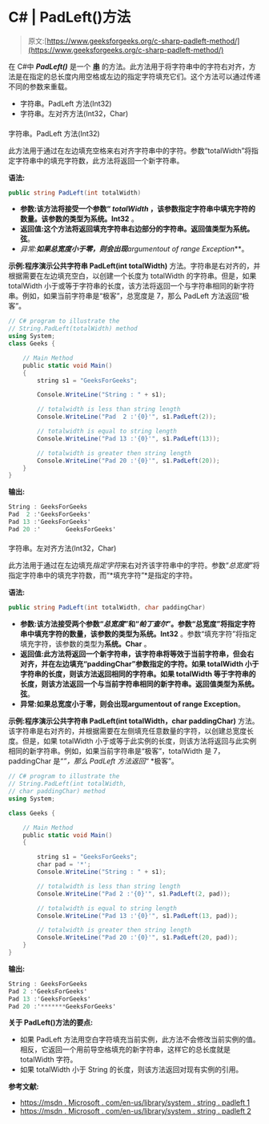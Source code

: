 # C# | PadLeft()方法

> 原文:[https://www.geeksforgeeks.org/c-sharp-padleft-method/](https://www.geeksforgeeks.org/c-sharp-padleft-method/)

在 C#中 ***PadLeft()*** 是一个 **[串](https://www.geeksforgeeks.org/c-string/)** 的方法。此方法用于将字符串中的字符右对齐，方法是在指定的总长度内用空格或左边的指定字符填充它们。这个方法可以通过传递不同的参数来重载。

*   字符串。PadLeft 方法(Int32)
*   字符串。左对齐方法(Int32，Char)

#### 

字符串。PadLeft 方法(Int32)

此方法用于通过在左边填充空格来右对齐字符串中的字符。参数“totalWidth”将指定字符串中的填充字符数，此方法将返回一个新字符串。

**语法:**

```cs
public string PadLeft(int totalWidth)
```

*   **参数:**该方法将接受一个参数“ *totalWidth* ，该参数指定字符串中填充字符的数量。该参数的类型为**系统。Int32** 。
*   **返回值:**这个方法将返回填充字符串右边部分的字符串。返回值类型为**系统。弦**。
*   **异常:**如果总宽度小于零，则会出现***argumentout of range Exception***。

**示例:**程序演示**公共字符串 PadLeft(int totalWidth)** 方法。字符串是右对齐的，并根据需要在左边填充空白，以创建一个长度为 totalWidth 的字符串。但是，如果 totalWidth 小于或等于字符串的长度，该方法将返回一个与字符串相同的新字符串。例如，如果当前字符串是“极客”，总宽度是 7，那么 PadLeft 方法返回“极客”。

```cs
// C# program to illustrate the
// String.PadLeft(totalWidth) method
using System;
class Geeks {

    // Main Method
    public static void Main()
    {
        string s1 = "GeeksForGeeks";

        Console.WriteLine("String : " + s1);

        // totalwidth is less than string length
        Console.WriteLine("Pad  2 :'{0}'", s1.PadLeft(2));

        // totalwidth is equal to string length
        Console.WriteLine("Pad 13 :'{0}'", s1.PadLeft(13));

        // totalwidth is greater then string length
        Console.WriteLine("Pad 20 :'{0}'", s1.PadLeft(20));
    }
}
```

**输出:**

```cs
String : GeeksForGeeks
Pad  2 :'GeeksForGeeks'
Pad 13 :'GeeksForGeeks'
Pad 20 :'       GeeksForGeeks'

```

#### 

字符串。左对齐方法(Int32，Char)

此方法用于通过在左边填充*指定字符*来右对齐该字符串中的字符。参数“*总宽度*”将指定字符串中的填充字符数，而“*填充字符”*是指定的字符。

**语法:**

```cs
public string PadLeft(int totalWidth, char paddingChar)

```

*   **参数:**该方法接受两个参数“*总宽度*”和“*帕丁查尔*”。参数“总宽度”将指定字符串中填充字符的数量，该参数的类型为**系统。Int32** 。参数“填充字符”将指定填充字符，该参数的类型为**系统。Char** 。
*   **返回值:**此方法将返回一个新字符串，该字符串将等效于当前字符串，但会右对齐，并在左边填充“paddingChar”参数指定的字符。如果 totalWidth 小于字符串的长度，则该方法返回相同的字符串。如果 totalWidth 等于字符串的长度，则该方法返回一个与当前字符串相同的新字符串。返回值类型为**系统。弦**。
*   **异常:**如果总宽度小于零，则会出现**argumentout of range Exception**。

**示例:**程序演示**公共字符串 PadLeft(int totalWidth，char paddingChar)** 方法。该字符串是右对齐的，并根据需要在左侧填充任意数量的字符，以创建总宽度长度。但是，如果 totalWidth 小于或等于此实例的长度，则该方法将返回与此实例相同的新字符串。例如，如果当前字符串是“极客”，totalWidth 是 7，paddingChar 是“*”，那么 PadLeft 方法返回“* *极客”。

```cs
// C# program to illustrate the
// String.PadLeft(int totalWidth, 
// char paddingChar) method
using System;

class Geeks {

    // Main Method
    public static void Main()
    {

        string s1 = "GeeksForGeeks";
        char pad = '*';
        Console.WriteLine("String : " + s1);

        // totalwidth is less than string length
        Console.WriteLine("Pad 2 :'{0}'", s1.PadLeft(2, pad));

        // totalwidth is equal to string length
        Console.WriteLine("Pad 13 :'{0}'", s1.PadLeft(13, pad));

        // totalwidth is greater then string length
        Console.WriteLine("Pad 20 :'{0}'", s1.PadLeft(20, pad));
    }
}
```

**输出:**

```cs
String : GeeksForGeeks
Pad 2 :'GeeksForGeeks'
Pad 13 :'GeeksForGeeks'
Pad 20 :'*******GeeksForGeeks'

```

**关于 PadLeft()方法的要点:**

*   如果 PadLeft 方法用空白字符填充当前实例，此方法不会修改当前实例的值。相反，它返回一个用前导空格填充的新字符串，这样它的总长度就是 totalWidth 字符。
*   如果 totalWidth 小于 String 的长度，则该方法返回对现有实例的引用。

**参考文献:**

*   [https://msdn . Microsoft . com/en-us/library/system . string . padleft 1](https://msdn.microsoft.com/en-us/library/0zk6ydzx(v=vs.110).aspx)
*   [https://msdn . Microsoft . com/en-us/library/system . string . padleft 2](https://msdn.microsoft.com/en-us/library/92h5dc07%28v=vs.110%29.aspx?f=255&MSPPError=-2147217396)
